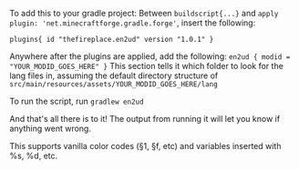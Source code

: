 To add this to your gradle project:
Between `buildscript{...}` and `apply plugin: 'net.minecraftforge.gradle.forge'`, insert the following:

`plugins{
    id "thefireplace.en2ud" version "1.0.1"
}`

Anywhere after the plugins are applied, add the following:
`en2ud {
     modid = "YOUR_MODID_GOES_HERE"
 }`
This section tells it which folder to look for the lang files in, assuming the default directory structure of `src/main/resources/assets/YOUR_MODID_GOES_HERE/lang`
 
To run the script, run `gradlew en2ud`
 
And that's all there is to it! The output from running it will let you know if anything went wrong.
 
This supports vanilla color codes (§1, §f, etc) and variables inserted with %s, %d, etc.